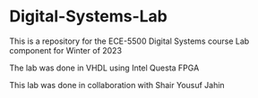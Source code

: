 # Digital-Systems-Lab
This is a repository for the ECE-5500 Digital Systems course Lab component for Winter of 2023

The lab was done in VHDL using Intel Questa FPGA

This lab was done in collaboration with Shair Yousuf Jahin
